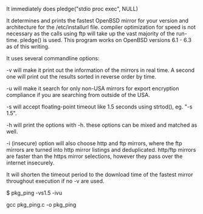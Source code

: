 It immediately does pledge("stdio proc exec", NULL)

It determines and prints the fastest OpenBSD mirror for your version and architecture for the /etc/installurl file. compiler 
optimization for speed is not necessary as the calls using ftp will take up the vast majority of the run-time. pledge() is used. 
This program works on OpenBSD versions 6.1 - 6.3 as of this writing.

It uses several commandline options:

-v will make it print out the information of the mirrors in real time. A second one will print out the results sorted in 
reverse order by time.

-u will make it search for only non-USA mirrors for export encryption compliance if you are searching from outside of the USA.

-s will accept floating-point timeout like 1.5 seconds using strtod(), eg. "-s 1.5".

-h will print the options with -h. these options can be mixed and matched as well.

-i (insecure) option will also choose http and ftp mirrors, where the ftp mirrors are turned into http mirror listings and
deduplicated. http/ftp mirrors are faster than the https mirror selections, however they pass over the internet insecurely.

It will shorten the timeout period to the download time of the fastest mirror throughout execution if no -v are used.

$ pkg_ping -vs1.5 -ivu

gcc pkg_ping.c -o pkg_ping
